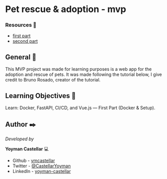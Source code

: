 # Pet rescue & adoption - mvp 

### Resources 🔧

- [first part](https://medium.com/@bruno.fosados/simple-learn-docker-fastapi-and-vue-js-first-part-docker-setup-a8e4c09ef9c4)
- [second part](https://medium.com/@bruno.fosados/simple-learn-docker-fastapi-and-vue-js-second-part-backend-fastapi-cec2e1e093a9)

## General 📌

This MVP project was made for learning purposes is a web app for the adoption and rescue of pets. It was made following the tutorial below, I give credit to Bruno Rosado, creator of the tutorial.

## Learning Objectives 📖

Learn: Docker, FastAPI, CI/CD, and Vue.js — First Part (Docker & Setup).

## Author ✒️

_Developed by_

**Yoyman Castellar** :computer:

- Github - [ymcastellar](https://github.com/ymcastellar)
- Twitter - [@CastellarYoyman](https://twitter.com/CastellarYoyman)
- LinkedIn - [yoyman-castellar](https://www.linkedin.com/in/yoyman-castellar/)
